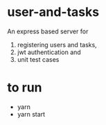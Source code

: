 # user-and-tasks
An express based server for 
  1. registering users and tasks, 
  2. jwt authentication and 
  3. unit test cases

# to run
  - yarn
  - yarn start
